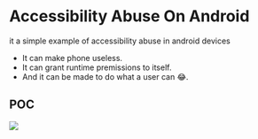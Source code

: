 Accessibility Abuse On Android
===
it a simple example of accessibility abuse in android devices
  - It can make phone useless.
  - It can grant runtime premissions to itself.
  - And it can be made to do what a user can 😂. 
## POC
![](https://github.com/Cracked-Enigma/Accessibility-Abuse/blob/master/gif.gif)